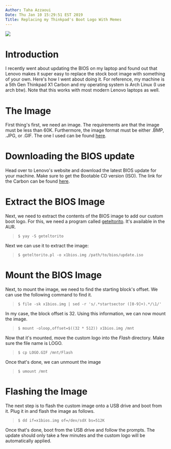 ```yaml
---
Author: Taha Azzaoui
Date: Thu Jan 10 15:29:51 EST 2019
Title: Replacing my Thinkpad's Boot Logo With Memes
---
```


![](images/thiccpad_boot_logo.jpg)

# Introduction

I recently went about updating the BIOS on my laptop and found out that Lenovo
makes it super easy to replace the stock boot image with something of your own.
Here's how I went about doing it. For reference, my machine is a 5th Gen 
Thinkpad X1 Carbon and my operating system is Arch Linux (I use arch btw). 
Note that this works with most modern Lenovo laptops as well.

# The Image

First thing's first, we need an image. The requirements are that the image must
be less than 60K. Furthermore, the image format must be either .BMP, .JPG, or .GIF. 
The one I used can be found [here](images/LOGO.GIF).

# Downloading the BIOS update

Head over to Lenovo's website and download the latest BIOS update for your
machine. Make sure to get the Bootable CD version (ISO). The link for the Carbon
can be found [here](https://support.lenovo.com/us/en/downloads/ds030685).

# Extract the BIOS Image

Next, we need to extract the contents of the BIOS image to add 
our custom boot logo. For this, we need a program called
[geteltorito](https://aur.archlinux.org/packages/geteltorito/). It's available in the AUR.

> `$ yay -S geteltorito`

Next we can use it to extract the image:

> `$ geteltorito.pl -o x1bios.img /path/to/bios/update.iso`


# Mount the BIOS Image

Next, to mount the image, we need to find the starting block's offset.
We can use the following command to find it.

> `$ file -sk x1bios.img | sed -r 's/.*startsector ([0-9]+).*/\1/'`

In my case, the block offset is 32. Using this information, we can now mount the image. 

> `$ mount -oloop,offset=$((32 * 512)) x1bios.img /mnt`

Now that it's mounted, move the custom logo into the *Flash* directory. Make
sure the file name is LOGO.

> `$ cp LOGO.GIF /mnt/Flash`

Once that's done, we can unmount the image

> `$ umount /mnt`

# Flashing the Image

The next step is to flash the custom image onto a USB drive and boot from it.
Plug it in and flash the image as follows.

> `$ dd if=x1bios.img of=/dev/sdX bs=512K`

Once that's done, boot from the USB drive and follow the prompts. The update
should only take a few minutes and the custom logo will be automatically applied.
